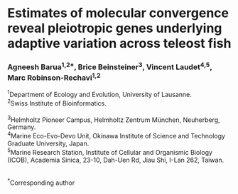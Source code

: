# Estimates of molecular convergence reveal pleiotropic genes underlying adaptive variation across teleost fish 
### Agneesh Barua<sup>1,2*</sup>, Brice Beinsteiner<sup>3</sup>, Vincent Laudet<sup>4,5</sup>, Marc Robinson-Rechavi<sup>1,2</sup> 

<sup>1</sup>Department of Ecology and Evolution, University of Lausanne. 
\
<sup>2</sup>Swiss Institute of Bioinformatics.  
\
<sup>3</sup>Helmholtz Pioneer Campus, Helmholtz Zentrum München, Neuherberg, Germany. 
\
<sup>4</sup>Marine Eco-Evo-Devo Unit, Okinawa Institute of Science and Technology Graduate University, Japan. 
\
<sup>5</sup>Marine Research Station, Institute of Cellular and Organismic Biology (ICOB), Academia Sinica, 23-10, Dah-Uen Rd, Jiau Shi, I-Lan 262, Taiwan. 
  
\
<sup>*</sup>Corresponding author

